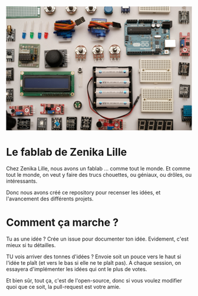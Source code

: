 ![Photo by Robin Glauser on Unsplash](robin-glauser-zP7X_B86xOg-unsplash.jpg)

# Le fablab de Zenika Lille

Chez Zenika Lille, nous avons un fablab ... comme tout le monde.
Et comme tout le monde, on veut y faire des trucs chouettes, ou géniaux, ou drôles, ou intéressants.

Donc nous avons créé ce repository pour recenser les idées, et l'avancement des différents projets.

# Comment ça marche ?

Tu as une idée ?
Crée un issue pour documenter ton idée.
Evidement, c'est mieux si tu détailles.

TU vois arriver des tonnes d'idées ?
Envoie soit un pouce vers le haut si l'idée te plaît (et vers le bas si elle ne te plaît pas).
A chaque session, on essayera d'implémenter les idées qui ont le plus de votes.

Et bien sûr, tout ça, c'est de l'open-source, donc si vous voulez modifier quoi que ce soit, la pull-request est votre amie.